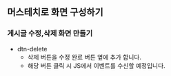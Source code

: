 ## 머스테치로 화면 구성하기
  ### 게시글 수정,삭제 화면 만들기
  - dtn-delete
    - 삭제 버튼을 수정 완료 버튼 옆에 추가 합니다.
    - 해당 버튼 클릭 시 JS에서 이벤트를 수신할 예정입니다.